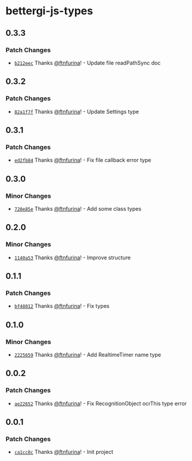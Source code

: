 # bettergi-js-types

## 0.3.3

### Patch Changes

- [`b212eec`](https://github.com/ftnfurina/bettergi-js/commit/b212eece87179071463a1da4f638122fdf05ad7a) Thanks [@ftnfurina](https://github.com/ftnfurina)! - Update file readPathSync doc

## 0.3.2

### Patch Changes

- [`82a1f7f`](https://github.com/ftnfurina/bettergi-js/commit/82a1f7f5fc3ec1c62df8506c8fa6f95d53d36d19) Thanks [@ftnfurina](https://github.com/ftnfurina)! - Update Settings type

## 0.3.1

### Patch Changes

- [`ed2fb84`](https://github.com/ftnfurina/bettergi-js/commit/ed2fb84426d52077298d78929e52fe10d584ca99) Thanks [@ftnfurina](https://github.com/ftnfurina)! - Fix file callback error type

## 0.3.0

### Minor Changes

- [`720e85e`](https://github.com/ftnfurina/bettergi-js/commit/720e85e01c92fbaf2e43f7ec82f7c66e292a6229) Thanks [@ftnfurina](https://github.com/ftnfurina)! - Add some class types

## 0.2.0

### Minor Changes

- [`1140a53`](https://github.com/ftnfurina/bettergi-js/commit/1140a5340b19a42a65b567fb67b7febfdfc536e6) Thanks [@ftnfurina](https://github.com/ftnfurina)! - Improve structure

## 0.1.1

### Patch Changes

- [`bf48012`](https://github.com/ftnfurina/bettergi-js/commit/bf48012bb6f42e83cc47fe4882d996cab75c66da) Thanks [@ftnfurina](https://github.com/ftnfurina)! - Fix types

## 0.1.0

### Minor Changes

- [`2225659`](https://github.com/ftnfurina/bettergi-js/commit/2225659e214a41b98b98bd8d19a6f12b6c2a5251) Thanks [@ftnfurina](https://github.com/ftnfurina)! - Add RealtimeTimer name type

## 0.0.2

### Patch Changes

- [`ae22652`](https://github.com/ftnfurina/bettergi-js/commit/ae226525eca0b52c574acf3675fc0cde1e422662) Thanks [@ftnfurina](https://github.com/ftnfurina)! - Fix RecognitionObject ocrThis type error

## 0.0.1

### Patch Changes

- [`ca1cc8c`](https://github.com/ftnfurina/bettergi-js/commit/ca1cc8c00e2546555cf8b720e9f1b87be7e9444e) Thanks [@ftnfurina](https://github.com/ftnfurina)! - Init project
